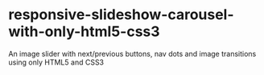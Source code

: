 # responsive-slideshow-carousel-with-only-html5-css3
An image slider with next/previous buttons, nav dots and image transitions using only HTML5 and CSS3
